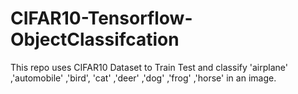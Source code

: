 # CIFAR10-Tensorflow-ObjectClassifcation
This repo uses CIFAR10 Dataset to Train Test and classify 'airplane' ,'automobile' ,'bird', 'cat' ,'deer' ,'dog' ,'frog' ,'horse' in an image.
